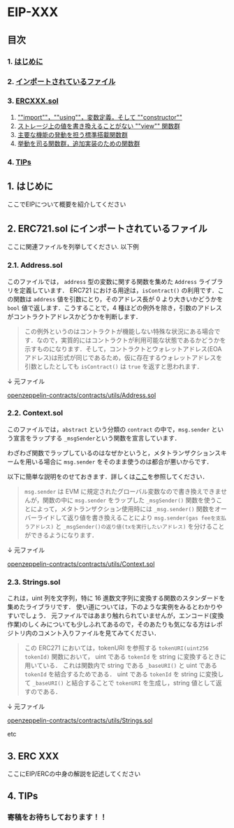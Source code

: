 # EIP-XXX

## 目次

### 1. [はじめに](#1-はじめに)

### 2. [インポートされているファイル](#2-インポートされているファイル)

### 3. [ERCXXX.sol](#3-ERCXXX.sol)

1. [""import""，""using""，変数定義，そして ""constructor""](#31-importusing変数定義そして-constructor)
2. [ストレージ上の値を書き換えることがない ""view"" 関数群](#32-ストレージ上の値を書き換えることがない-view-関数群)
3. [主要な機能の発動を担う標準搭載関数群](#33-主要な機能の発動を担う標準搭載関数群)
4. [挙動を司る関数群，追加実装のための関数群](#34-挙動を司る関数群追加実装のための関数群)

### 4. [TIPs](#4-tips)

## 1. はじめに

ここでEIPについて概要を紹介してください

## 2. ERC721.sol にインポートされているファイル

ここに関連ファイルを列挙してください. 以下例

### 2.1. Address.sol

このファイルでは， `address` 型の変数に関する関数を集めた `Address` ライブラリを定義しています．
ERC721 における用途は，`isContract()` の利用です．この関数は `address` 値を引数にとり，そのアドレス長が 0 より大きいかどうかを `bool` 値で返します．こうすることで，4 種ほどの例外を除き，引数のアドレスがコントラクトアドレスかどうかを判断します．

> この例外というのはコントラクトが機能しない特殊な状況にある場合です．なので，実質的にはコントラクトが利用可能な状態であるかどうかを示すものになります．そして，コントラクトとウォレットアドレス(EOA アドレス)は形式が同じであるため，仮に存在するウォレットアドレスを引数としたとしても `isContract()` は `true` を返すと思われます．

↓ 元ファイル

[openzeppelin-contracts/contracts/utils/Address.sol](https://github.com/OpenZeppelin/openzeppelin-contracts/blob/master/contracts/utils/Address.sol)

### 2.2. Context.sol

このファイルでは，`abstract` という分類の `contract` の中で，`msg.sender` という宣言をラップする `_msgSender`という関数を宣言しています．

わざわざ関数でラップしているのはなぜかというと，メタトランザクションスキームを用いる場合に `msg.sender` をそのまま使うのは都合が悪いからです．

以下に簡単な説明をのせておきます．詳しくは[ここ](https://github.com/unchain-dev/openzeppelin-deepdive/tree/main/metatx#2-meta-transaction%E3%81%A8%E3%81%AF-1)を参照してください．

> `msg.sender` は EVM に規定されたグローバル変数なので書き換えできませんが，関数の中に `msg.sender` をラップした `_msgSender()` 関数を使うことによって，メタトランザクション使用時には `_msg.sender()` 関数をオーバーライドして返り値を書き換えることにより `msg.sender(gas feeを支払うアドレス)` と `_msgSender()の返り値(txを実行したいアドレス)` を分けることができるようになります．

↓ 元ファイル

[openzeppelin-contracts/contracts/utils/Context.sol](https://github.com/OpenZeppelin/openzeppelin-contracts/blob/master/contracts/utils/Context.sol)

### 2.3. Strings.sol

これは，uint 列を文字列，特に 16 進数文字列に変換する関数のスタンダードを集めたライブラリです．
使い道については，下のような実例をみるとわかりやすいでしょう．
元ファイルではあまり触れられていませんが，エンコード(変換作業)のしくみについても少しふれてあるので，そのあたりも気になる方はレポジトリ内のコメント入りファイルを見てみてください．

> この ERC271 においては，tokenURI を参照する `tokenURI(uint256 tokenId)` 関数において， uint である `tokenId` を string に変換するときに用いている．
> これは関数内で string である `_baseURI()` と uint である `tokenId` を結合するためである．
> uint である `tokenId` を string に変換して `_baseURI()` と結合することで `tokenURI` を生成し，string 値として返すのである．

↓ 元ファイル

[openzeppelin-contracts/contracts/utils/Strings.sol](https://github.com/OpenZeppelin/openzeppelin-contracts/blob/master/contracts/utils/Strings.sol)

etc

## 3. ERC XXX

ここにEIP/ERCの中身の解説を記述してください

## 4. TIPs

### 寄稿をお待ちしております！！
